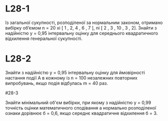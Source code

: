 # L28-1

Із загальної сукупності, розподіленої за нормальним законом, отримано вибірку об’ємом n = 20 xi [ 1 , 2, 4 , 6 , 7 ], ni [ 2 , 3 , 10 , 3 , 2]. 
Знайти з надійністю y = 0,95 інтервальну оцінку для середнього квадратичного відхилення генеральної сукупності. 

# L28-2

Знайти  з надійністю y = 0,95 інтервальну оцінку для ймовірності настання події А в кожному із n = 100 незалежних повторних випробувань, якщо подія відбулась m = 40 раз.

#28-3

Знайти мінімальний об'єм вибірки, при якому з надійністю y = 0,99 точність оцінки математичного сподівання а нормально розподіленої ознаки дорівнює б = 0,6, якщо середнє квадратичне відхилення б = 3.
